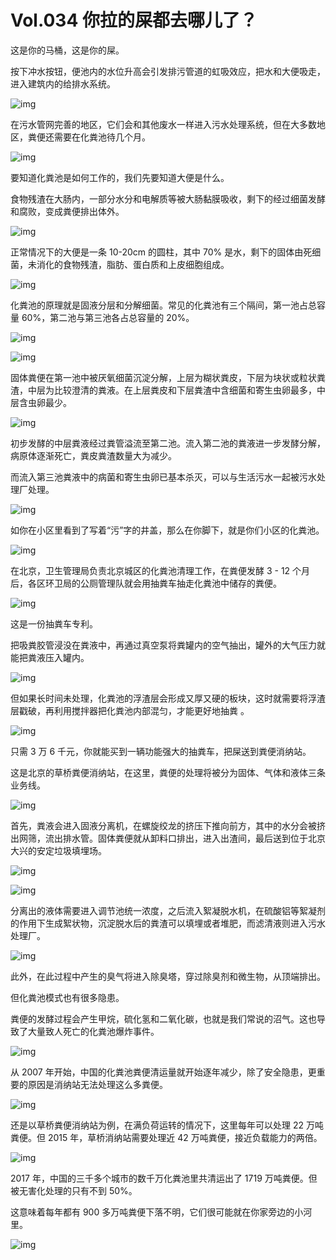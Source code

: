 # Vol.034 你拉的屎都去哪儿了？

这是你的马桶，这是你的屎。



按下冲水按钮，便池内的水位升高会引发排污管道的虹吸效应，把水和大便吸走，进入建筑内的给排水系统。



![img](https://mmbiz.qpic.cn/mmbiz_gif/U6yRaDu1NaZAEPicicF0yqoCga80iaE0ibXZzVMfpbTTyjxkO6ILn0fBTTEHjSSkaNqITm0Pu1wShdiaHoEGh3T2udA/640?wx_fmt=gif&tp=webp&wxfrom=5&wx_lazy=1)



在污水管网完善的地区，它们会和其他废水一样进入污水处理系统，但在大多数地区，粪便还需要在化粪池待几个月。



![img](https://mmbiz.qpic.cn/mmbiz_gif/U6yRaDu1NaZAEPicicF0yqoCga80iaE0ibXZQuCIUbsib3bGRlf3yIC0CB02LtEluiaKcZwQVShaqjSa4FhuHBN7nDAA/640?wx_fmt=gif&tp=webp&wxfrom=5&wx_lazy=1)



要知道化粪池是如何工作的，我们先要知道大便是什么。



食物残渣在大肠内，一部分水分和电解质等被大肠黏膜吸收，剩下的经过细菌发酵和腐败，变成粪便排出体外。



![img](https://mmbiz.qpic.cn/mmbiz_gif/U6yRaDu1NaZAEPicicF0yqoCga80iaE0ibXZz25t3XGENoOS1SO3wuY9kV6BDNqvZp8zHWm2JHbiblxh1TicTyKTpqXg/640?wx_fmt=gif&tp=webp&wxfrom=5&wx_lazy=1)



正常情况下的大便是一条 10-20cm 的圆柱，其中 70% 是水，剩下的固体由死细菌，未消化的食物残渣，脂肪、蛋白质和上皮细胞组成。



![img](https://mmbiz.qpic.cn/mmbiz_png/U6yRaDu1NaZAEPicicF0yqoCga80iaE0ibXZibnevyBUIjL10ZE0GvDqQnmibxB8DjB75slr0bgHNvQ6HzIRKCjqB4lQ/640?wx_fmt=png&tp=webp&wxfrom=5&wx_lazy=1&wx_co=1)



化粪池的原理就是固液分层和分解细菌。常见的化粪池有三个隔间，第一池占总容量 60%，第二池与第三池各占总容量的 20%。  



![img](https://mmbiz.qpic.cn/mmbiz_png/U6yRaDu1NaZAEPicicF0yqoCga80iaE0ibXZh4x3QEQ6JnTEopBgXnHmT97iccbwvoI1pW0CUIarhwpFYRH9RWibdsyg/640?wx_fmt=png&tp=webp&wxfrom=5&wx_lazy=1&wx_co=1)



![img](https://mmbiz.qpic.cn/mmbiz_png/U6yRaDu1NaZAEPicicF0yqoCga80iaE0ibXZ8wvHPcHAC8dP5Kib3jq4cMkjkbiafY0tGibhty8YYiaicLa1g1mXe2ml9Bw/640?wx_fmt=png&tp=webp&wxfrom=5&wx_lazy=1&wx_co=1)



固体粪便在第一池中被厌氧细菌沉淀分解，上层为糊状粪皮，下层为块状或粒状粪渣，中层为比较澄清的粪液。在上层粪皮和下层粪渣中含细菌和寄生虫卵最多，中层含虫卵最少。



![img](https://mmbiz.qpic.cn/mmbiz_gif/U6yRaDu1NaZAEPicicF0yqoCga80iaE0ibXZgTHI338Fr7p8z26PXdvDM3PQvlia5VuYRh5DmTzKqkMyrE2BYtSiaJkA/640?wx_fmt=gif&tp=webp&wxfrom=5&wx_lazy=1)



初步发酵的中层粪液经过粪管溢流至第二池。流入第二池的粪液进一步发酵分解，病原体逐渐死亡，粪皮粪渣数量大为减少。



而流入第三池粪液中的病菌和寄生虫卵已基本杀灭，可以与生活污水一起被污水处理厂处理。



![img](https://mmbiz.qpic.cn/mmbiz_gif/U6yRaDu1NaZAEPicicF0yqoCga80iaE0ibXZSIxShPyHtym5eXZdAlZE8iaJIibBZR2FPvs5jofiacSm3SyXSgREco0sQ/640?wx_fmt=gif&tp=webp&wxfrom=5&wx_lazy=1)



如你在小区里看到了写着“污”字的井盖，那么在你脚下，就是你们小区的化粪池。



![img](https://mmbiz.qpic.cn/mmbiz_gif/U6yRaDu1NaZAEPicicF0yqoCga80iaE0ibXZ2DfQHo7c2NAgRp6JPkMBEeW41IBvqNUzNaDD2DZxibOS9Ap1k0ECicIQ/640?wx_fmt=gif&tp=webp&wxfrom=5&wx_lazy=1)



在北京，卫生管理局负责北京城区的化粪池清理工作，在粪便发酵 3 - 12 个月后，各区环卫局的公厕管理队就会用抽粪车抽走化粪池中储存的粪便。



![img](https://mmbiz.qpic.cn/mmbiz_gif/U6yRaDu1NaZAEPicicF0yqoCga80iaE0ibXZCKuPk5dZrMv3mEvOAB0Z4O5AAKjwsic7sjEbORibwZia7raprfrACTe7A/640?wx_fmt=gif&tp=webp&wxfrom=5&wx_lazy=1)



这是一份抽粪车专利。



把吸粪胶管浸没在粪液中，再通过真空泵将粪罐内的空气抽出，罐外的大气压力就能把粪液压入罐内。



![img](https://mmbiz.qpic.cn/mmbiz_gif/U6yRaDu1NaZAEPicicF0yqoCga80iaE0ibXZjrI6k4DicMed4nuSlt9qIx0IlPN5LcrTicS2u9S3fAlftU4yh4jyzkpw/640?wx_fmt=gif&tp=webp&wxfrom=5&wx_lazy=1)



但如果长时间未处理，化粪池的浮渣层会形成又厚又硬的板块，这时就需要将浮渣层戳破，再利用搅拌器把化粪池内部混匀，才能更好地抽粪 。



![img](https://mmbiz.qpic.cn/mmbiz_gif/U6yRaDu1NaZAEPicicF0yqoCga80iaE0ibXZgkjiaMjPiatfOIbTwCO1yluxaYeibW5j7BZ9rfvibrMrOKNER7HUvcb7xQ/640?wx_fmt=gif&tp=webp&wxfrom=5&wx_lazy=1)



只需 3 万 6 千元，你就能买到一辆功能强大的抽粪车，把屎送到粪便消纳站。



这是北京的草桥粪便消纳站，在这里，粪便的处理将被分为固体、气体和液体三条业务线。



![img](https://mmbiz.qpic.cn/mmbiz_png/U6yRaDu1NaZAEPicicF0yqoCga80iaE0ibXZUpqCp7OuibbRJ0iaPAZ9OClicN0xpjHa2cgDNHvjno701jrEbtzUMEUuw/640?wx_fmt=png&tp=webp&wxfrom=5&wx_lazy=1&wx_co=1)



首先，粪液会进入固液分离机，在螺旋绞龙的挤压下推向前方，其中的水分会被挤出网筛，流出排水管。固体粪便就从卸料口排出，进入出渣间，最后送到位于北京大兴的安定垃圾填埋场。



![img](https://mmbiz.qpic.cn/mmbiz_gif/U6yRaDu1NaZAEPicicF0yqoCga80iaE0ibXZ0bm4Yql7AajyiaAzRWVtYsSicTxbMj8k04aMcjCG4aYFtWF96o2HIqlg/640?wx_fmt=gif&tp=webp&wxfrom=5&wx_lazy=1)



![img](https://mmbiz.qpic.cn/mmbiz_gif/U6yRaDu1NaZAEPicicF0yqoCga80iaE0ibXZpayFnca11yWZoI6d3rNFuF0mtUgZRxjD7oTnsvauia8cJvrnX8rB3qw/640?wx_fmt=gif&tp=webp&wxfrom=5&wx_lazy=1)



分离出的液体需要进入调节池统一浓度，之后流入絮凝脱水机，在硫酸铝等絮凝剂的作用下生成絮状物，沉淀脱水后的粪渣可以填埋或者堆肥，而滤清液则进入污水处理厂。



![img](https://mmbiz.qpic.cn/mmbiz_gif/U6yRaDu1NaZAEPicicF0yqoCga80iaE0ibXZbsb9ToqY3LnMff31cPWPTcLUjeKhiaMFlM9GWPJUjKh1M8zTbwNzQrQ/640?wx_fmt=gif&tp=webp&wxfrom=5&wx_lazy=1)



此外，在此过程中产生的臭气将进入除臭塔，穿过除臭剂和微生物，从顶端排出。



但化粪池模式也有很多隐患。



粪便的发酵过程会产生甲烷，硫化氢和二氧化碳，也就是我们常说的沼气。这也导致了大量致人死亡的化粪池爆炸事件。



![img](https://mmbiz.qpic.cn/mmbiz_gif/U6yRaDu1NaZAEPicicF0yqoCga80iaE0ibXZP5riciag9Y5F1WCmazstG2pk73K0whUwib0ib5QajRAhC6WWI3rh6vnoeQ/640?wx_fmt=gif&tp=webp&wxfrom=5&wx_lazy=1)



从 2007 年开始，中国的化粪池粪便清运量就开始逐年减少，除了安全隐患，更重要的原因是消纳站无法处理这么多粪便。



![img](https://mmbiz.qpic.cn/mmbiz_png/U6yRaDu1NaZAEPicicF0yqoCga80iaE0ibXZzljNkicyX1IyOFj1G7Cae6HXzpicHuFlzxwvavkB16UKRPIBKwLdZfsw/640?wx_fmt=png&tp=webp&wxfrom=5&wx_lazy=1&wx_co=1)



还是以草桥粪便消纳站为例，在满负荷运转的情况下，这里每年可以处理 22 万吨粪便。但 2015 年，草桥消纳站需要处理近 42 万吨粪便，接近负载能力的两倍。



![img](https://mmbiz.qpic.cn/mmbiz_png/U6yRaDu1NaZAEPicicF0yqoCga80iaE0ibXZw3a8G3ReSqmTxopAvuje4uzCy7Nr7ml5ggicwrG8JLicKqTs7LjQmJtw/640?wx_fmt=png&tp=webp&wxfrom=5&wx_lazy=1&wx_co=1)



2017 年，中国的三千多个城市的数千万化粪池里共清运出了 1719 万吨粪便。但被无害化处理的只有不到 50%。



这意味着每年都有 900 多万吨粪便下落不明，它们很可能就在你家旁边的小河里。



![img](https://mmbiz.qpic.cn/mmbiz_gif/U6yRaDu1NaZAEPicicF0yqoCga80iaE0ibXZuFM0nIQVU4qAxNEY2PpZoztyP5XHFic06AdocWO3VbYKIFptbxYFd1Q/640?wx_fmt=gif&tp=webp&wxfrom=5&wx_lazy=1)
